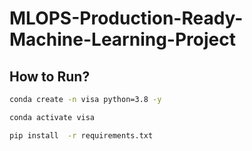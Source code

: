# MLOPS-Production-Ready-Machine-Learning-Project

## How to Run?

```bash
conda create -n visa python=3.8 -y
```

```bash
conda activate visa
```

```bash
pip install  -r requirements.txt
```